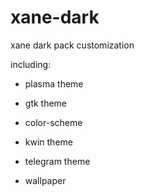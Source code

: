 # xane-dark
xane dark pack customization

including:

- plasma theme

- gtk theme

- color-scheme

- kwin theme

- telegram theme

- wallpaper
